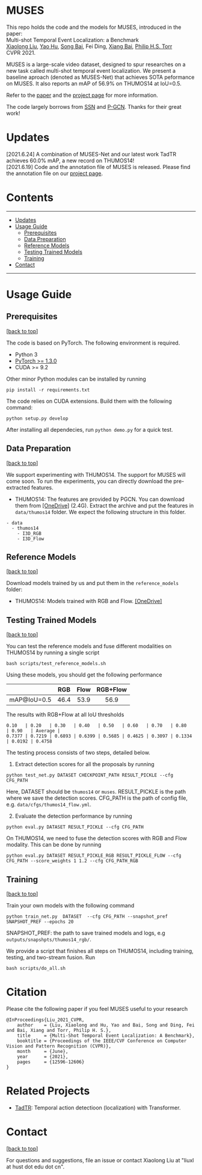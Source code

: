 # MUSES
This repo holds the code and the models for MUSES, introduced in the paper:<br>
Multi-shot Temporal Event Localization: a Benchmark<br>
[Xiaolong Liu](https://github.com/xlliu7), [Yao Hu](https://scholar.google.com/citations?user=LIu7k7wAAAAJ), [Song Bai](http://songbai.site), Fei Ding, [Xiang Bai](http://122.205.5.5:8071/~xbai/), [Philip H.S. Torr](http://www.robots.ox.ac.uk/~phst/)<br>
CVPR 2021.


MUSES is a large-scale video dataset, designed to spur researches on a new task called multi-shot temporal event localization. We present a baseline aproach (denoted as MUSES-Net) that achieves SOTA peformance on MUSES. It also reports an mAP of 56.9% on THUMOS14 at IoU=0.5. 

Refer to the [paper](https://arxiv.org/abs/2012.09434) and the [project page](http://songbai.site/muses/) for more information.

The code largely borrows from [SSN](ssn) and [P-GCN](pgcn). Thanks for their great work!

# Updates
[2021.6.24] A combination of MUSES-Net and our latest work TadTR achieves 60.0% mAP, a new record on THUMOS14!<br>
[2021.6.19] Code and the annotation file of MUSES is released. Please find the annotation file on our [project page](http://songbai.site/muses/).

# Contents
----
* [Updates](#updates)
* [Usage Guide](#usage-guide)
   * [Prerequisites](#prerequisites)
   * [Data Preparation](#data-preparation)
   * [Reference Models](#reference-models)
   * [Testing Trained Models](#testing-trained-models)
   * [Training](#training)
* [Contact](#contact)

----


# Usage Guide

## Prerequisites
[[back to top](#MUSES)]

The code is based on PyTorch. The following environment is required.
- Python 3
- [PyTorch >= 1.3.0][pytorch] 
- CUDA >= 9.2

Other minor Python modules can be installed by running
```
pip install -r requirements.txt
```

The code relies on CUDA extensions. Build them with the following command:
```
python setup.py develop
```

After installing all dependecies, run `python demo.py` for a quick test.

## Data Preparation
[[back to top](#MUSES)]

We support experimenting with THUMOS14. The support for MUSES will come soon. To run the experiments, you can directly download the pre-extracted features.

- THUMOS14: The features are provided by PGCN. You can download them from [[OneDrive]](https://husteducn-my.sharepoint.com/:u:/g/personal/liuxl_hust_edu_cn/EQ-5j4yQL0pNmgV4N0UPiokBFE3BX2TWEAzUxqNaAp2xEw?e=2SkUdn) (2.4G).
Extract the archive and put the features in `data/thumos14` folder. We expect the following structure in this folder.
```text
- data
  - thumos14
    - I3D_RGB
    - I3D_Flow
```


## Reference Models
[[back to top](#MUSES)]

Download models trained by us and put them in the `reference_models` folder:
- THUMOS14: Models trained with RGB and Flow. [[OneDrive]](https://husteducn-my.sharepoint.com/:f:/g/personal/liuxl_hust_edu_cn/Ev6jpwGyKklHgCKwRwNEpaEB7FsRE_CmS-0sXkdaNgPPcw?e=b0BnpC)

## Testing Trained Models
[[back to top](#MUSES)]

You can test the reference models and fuse different modalities on THUMOS14 by running a single script
```
bash scripts/test_reference_models.sh
```

Using these models, you should get the following performance

||RGB|Flow|RGB+Flow|
|:-:|:-:|:-:|:-:|
|mAP@IoU=0.5|46.4|53.9|56.9|

The results with RGB+Flow at all IoU thresholds
```
0.10   | 0.20   | 0.30   | 0.40   | 0.50   | 0.60   | 0.70   | 0.80   | 0.90   | Average |
0.7377 | 0.7219 | 0.6893 | 0.6399 | 0.5685 | 0.4625 | 0.3097 | 0.1334 | 0.0192 | 0.4758  
```

The testing process consists of two steps, detailed below.

1. Extract detection scores for all the proposals by running
```
python test_net.py DATASET CHECKPOINT_PATH RESULT_PICKLE --cfg CFG_PATH
```
Here, DATASET should be `thumos14` or `muses`. RESULT_PICKLE is the path where we save the detection scores. CFG_PATH is the path of config file, e.g. `data/cfgs/thumos14_flow.yml`.

2. Evaluate the detection performance by running
```
python eval.py DATASET RESULT_PICKLE --cfg CFG_PATH
```

On THUMOS14, we need to fuse the detection scores with RGB and Flow modality. This can be done by running
```
python eval.py DATASET RESULT_PICKLE_RGB RESULT_PICKLE_FLOW --cfg CFG_PATH --score_weights 1 1.2 --cfg CFG_PATH_RGB
```

## Training
[[back to top](#MUSES)]

Train your own models with the following command
```
python train_net.py  DATASET  --cfg CFG_PATH --snapshot_pref SNAPSHOT_PREF --epochs 20
```
SNAPSHOT_PREF: the path to save trained models and logs, e.g `outputs/snapshpts/thumos14_rgb/`. 

We provide a script that finishes all steps on THUMOS14, including training, testing, and two-stream fusion. Run
```
bash scripts/do_all.sh
```

# Citation
Please cite the following paper if you feel MUSES useful to your research
```
@InProceedings{Liu_2021_CVPR,
    author    = {Liu, Xiaolong and Hu, Yao and Bai, Song and Ding, Fei and Bai, Xiang and Torr, Philip H. S.},
    title     = {Multi-Shot Temporal Event Localization: A Benchmark},
    booktitle = {Proceedings of the IEEE/CVF Conference on Computer Vision and Pattern Recognition (CVPR)},
    month     = {June},
    year      = {2021},
    pages     = {12596-12606}
}
```

# Related Projects
- [TadTR](https://github.com/xlliu7/TadTR): Temporal action detectioon (localization) with Transformer.



# Contact
[[back to top](#MUSES)]

For questions and suggestions, file an issue or contact Xiaolong Liu at "liuxl at hust dot edu dot cn".


[thumos14]:http://crcv.ucf.edu/THUMOS14/download.html
[tsn]:https://github.com/yjxiong/temporal-segment-networks
[anet_down]:https://github.com/activitynet/ActivityNet/tree/master/Crawler
[map]:http://homepages.inf.ed.ac.uk/ckiw/postscript/ijcv_voc09.pdf
[action_kinetics]:http://yjxiong.me/others/kinetics_action/
[pytorch]:https://github.com/pytorch/pytorch
[ssn]:http://yjxiong.me/others/ssn/
[emv]:https://github.com/zbwglory/MV-release
[features_google]: https://drive.google.com/open?id=1C6829qlU_vfuiPdJSqHz3qSqqc0SDCr_
[features_baidu]: https://pan.baidu.com/s/1Dqbcm5PKbK-8n0ZT9KzxGA
[pgcn]: https://github.com/Alvin-Zeng/PGCN
